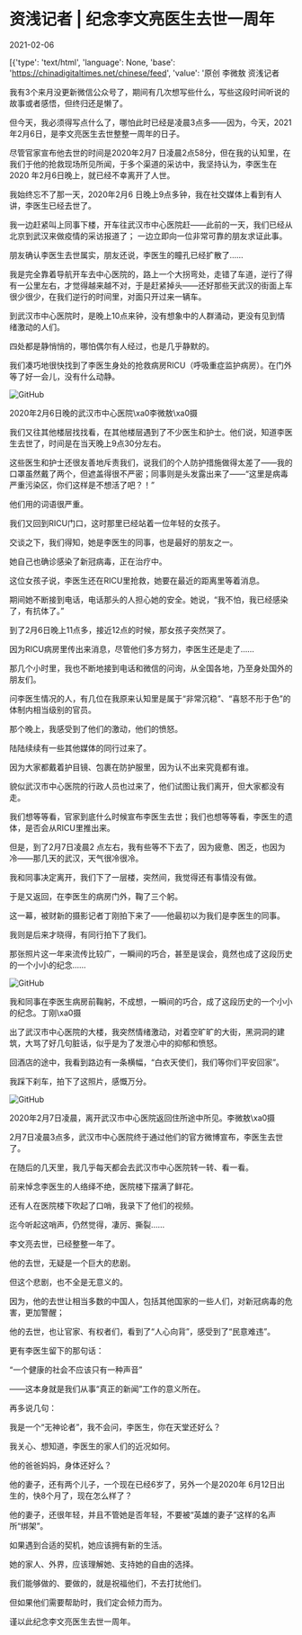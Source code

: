 # 资浅记者 | 纪念李文亮医生去世一周年

2021-02-06

[{'type': 'text/html', 'language': None, 'base': 'https://chinadigitaltimes.net/chinese/feed', 'value': '原创 李微敖 资浅记者

我有3个来月没更新微信公众号了，期间有几次想写些什么，写些这段时间听说的故事或者感悟，但终归还是懒了。

但今天，我必须得写点什么了，哪怕此时已经是凌晨3点多——因为，今天，2021年2月6日，是李文亮医生去世整整一周年的日子。

尽管官家宣布他去世的时间是2020年2月7 日凌晨2点58分，但在我的认知里，在我们于他的抢救现场所见所闻，于多个渠道的采访中，我坚持认为，李医生在2020 年2月6日晚上，就已经不幸离开了人世。

我始终忘不了那一天，2020年2月6 日晚上9点多钟，我在社交媒体上看到有人讲，李医生已经去世了。

我一边赶紧叫上同事下楼，开车往武汉市中心医院赶——此前的一天，我们已经从北京到武汉来做疫情的采访报道了； 一边立即向一位非常可靠的朋友求证此事。

朋友确认李医生去世属实，朋友还说，李医生的瞳孔已经扩散了……

我是完全靠着导航开车去中心医院的，路上一个大拐弯处，走错了车道，逆行了得有一公里左右，才觉得越来越不对，于是赶紧掉头——还好那些天武汉的街面上车很少很少，在我们逆行的时间里，对面只开过来一辆车。

到武汉市中心医院时，是晚上10点来钟，没有想象中的人群涌动，更没有见到情绪激动的人们。

四处都是静悄悄的，哪怕偶尔有人经过，也是几乎静默的。

我们凑巧地很快找到了李医生身处的抢救病房RICU（呼吸重症监护病房）。在门外等了好一会儿，没有什么动静。

![GitHub](https://chinadigitaltimes.net/chinese/files/2021/02/post-662397-601e13a10e303.)

2020年2月6日晚的武汉市中心医院\xa0李微敖\xa0摄

我们又往其他楼层找找看，在其他楼层遇到了不少医生和护士。他们说，知道李医生去世了，时间是在当天晚上9点30分左右。

这些医生和护士还很友善地斥责我们，说我们的个人防护措施做得太差了——我的口罩虽然戴了两个，但遮盖得很不严密；同事则是头发露出来了——“这里是病毒严重污染区，你们这样是不想活了吧？！”

他们用的词语很严重。

我们又回到RICU门口，这时那里已经站着一位年轻的女孩子。

交谈之下，我们得知，她是李医生的同事，也是最好的朋友之一。

她自己也确诊感染了新冠病毒，正在治疗中。

这位女孩子说，李医生还在RICU里抢救，她要在最近的距离里等着消息。

期间她不断接到电话，电话那头的人担心她的安全。她说，“我不怕，我已经感染了，有抗体了。”

到了2月6日晚上11点多，接近12点的时候，那女孩子突然哭了。

因为RICU病房里传出来消息，尽管他们多方努力，李医生还是走了……

那几个小时里，我也不断地接到电话和微信的问询，从全国各地，乃至身处国外的朋友们。

问李医生情况的人，有几位在我原来认知里是属于“非常沉稳”、“喜怒不形于色”的体制内相当级别的官员。

那个晚上，我感受到了他们的激动，他们的愤怒。

陆陆续续有一些其他媒体的同行过来了。

因为大家都戴着护目镜、包裹在防护服里，因为认不出来究竟都有谁。

貌似武汉市中心医院的行政人员也过来了，他们试图让我们离开，但大家都没有走。

我们想等等看，官家到底什么时候宣布李医生去世；我们也想等等看，李医生的遗体，是否会从RICU里推出来。

但是，到了2月7日凌晨2 点左右，我有些等不下去了，因为疲惫、困乏，也因为冷——那几天的武汉，天气很冷很冷。

我和同事决定离开，我们下了一层楼，突然间，我觉得还有事情没有做。

于是又返回，在李医生的病房门外，鞠了三个躬。

这一幕，被财新的摄影记者丁刚拍下来了——他最初以为我们是李医生的同事。

我则是后来才晓得，有同行拍下了我们。

那张照片这一年来流传比较广，一瞬间的巧合，甚至是误会，竟然也成了这段历史的一个小小的纪念……

![GitHub](https://chinadigitaltimes.net/chinese/files/2021/02/post-662397-601e13a3593e5.)

我和同事在李医生病房前鞠躬，不成想，一瞬间的巧合，成了这段历史的一个小小的纪念。丁刚\xa0摄 



出了武汉市中心医院的大楼，我突然情绪激动，对着空旷旷的大街，黑洞洞的建筑，大骂了好几句脏话，似乎是为了发泄心中的抑郁和愤怒。

回酒店的途中，我看到路边有一条横幅，“白衣天使们，我们等你们平安回家”。

我踩下刹车，拍下了这照片，感慨万分。

![GitHub](https://chinadigitaltimes.net/chinese/files/2021/02/post-662397-601e13a5a42a0.)

2020年2月7日凌晨，离开武汉市中心医院返回住所途中所见。李微敖\xa0摄

2月7日凌晨3点多，武汉市中心医院终于通过他们的官方微博宣布，李医生去世了。

在随后的几天里，我几乎每天都会去武汉市中心医院转一转、看一看。

前来悼念李医生的人络绎不绝，医院楼下摆满了鲜花。

还有人在医院楼下吹起了口哨，我录下了他们的视频。

迄今听起这哨声，仍然觉得，凄厉、撕裂……

李文亮去世，已经整整一年了。

他的去世，无疑是一个巨大的悲剧。

但这个悲剧，也不全是无意义的。

因为，他的去世让相当多数的中国人，包括其他国家的一些人们，对新冠病毒的危害，更加警醒；

他的去世，也让官家、有权者们，看到了“人心向背”，感受到了“民意难违”。

更有李医生留下的那句话：

“一个健康的社会不应该只有一种声音”

——这本身就是我们从事“真正的新闻”工作的意义所在。

再多说几句：

我是一个“无神论者”，我不会问，李医生，你在天堂还好么？

我关心、想知道，李医生的家人们的近况如何。

他的爸爸妈妈，身体还好么？

他的妻子，还有两个儿子，一个现在已经6岁了，另外一个是2020年 6月12日出生的，快8个月了，现在怎么样了？

他的妻子，还很年轻，并且不管她是否年轻，不要被“英雄的妻子”这样的名声所“绑架”。

如果遇到合适的契机，她应该拥有新的生活。

她的家人、外界，应该理解她、支持她的自由的选择。

我们能够做的、要做的，就是祝福他们，不去打扰他们。

但如果他们需要帮助时，我们定会倾力而为。

谨以此纪念李文亮医生去世一周年。

